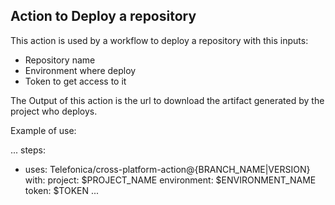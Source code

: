 ## Action to Deploy a repository

This action is used by a workflow to deploy a repository with this inputs:
  - Repository name
  - Environment where deploy
  - Token to get access to it

The Output of this action is the url to download the artifact generated by the project who deploys.

Example of use:

...
steps:
  - uses: Telefonica/cross-platform-action@{BRANCH_NAME|VERSION}
    with:
      project: $PROJECT_NAME
      environment: $ENVIRONMENT_NAME
      token: $TOKEN
...

